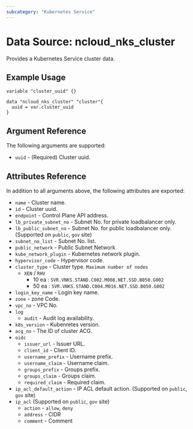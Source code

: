 ```yaml
---
subcategory: "Kubernetes Service"
---
```



# Data Source: ncloud_nks_cluster

Provides a Kubernetes Service cluster data.

## Example Usage

```hcl
variable "cluster_uuid" {}

data "ncloud_nks_cluster" "cluster"{
  uuid = var.cluster_uuid
}

```

## Argument Reference

The following arguments are supported:

* `uuid` - (Required) Cluster uuid.

## Attributes Reference

In addition to all arguments above, the following attributes are exported:

* `name` - Cluster name.
* `id` - Cluster uuid.
* `endpoint` - Control Plane API address.
* `lb_private_subnet_no` - Subnet No. for private loadbalancer only.
* `lb_public_subnet_no` - Subnet No. for public loadbalancer only. (Supported on `public`, `gov` site)
* `subnet_no_list` - Subnet No. list.
* `public_network` - Public Subnet Network
* `kube_network_plugin` - Kubernetes network plugin.
* `hypervisor_code` - Hypervisor code.
* `cluster_type` - Cluster type. `Maximum number of nodes`
  * `XEN` / `RHV`
    * 10 ea : `SVR.VNKS.STAND.C002.M008.NET.SSD.B050.G002`
    * 50 ea : `SVR.VNKS.STAND.C004.M016.NET.SSD.B050.G002`
* `login_key_name` - Login key name.
* `zone` - zone Code.
* `vpc_no` - VPC No.
* `log` 
  * `audit` - Audit log availability.
* `k8s_version` - Kubenretes version.
* `acg_no` - The ID of cluster ACG.
* `oidc`
  * `issuer_url` - Issuer URL.
  * `client_id` - Client ID.
  * `username_prefix` - Username prefix.
  * `username_claim` - Username claim. 
  * `groups_prefix` - Groups prefix.
  * `groups_claim` - Groups claim. 
  * `required_claim` - Required claim.
* `ip_acl_default_action` - IP ACL default action. (Supported on `public`, `gov` site)
* `ip_acl` (Supported on `public`, `gov` site)
  * `action` - `allow`, `deny`
  * `address` - CIDR
  * `comment` - Comment